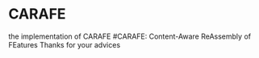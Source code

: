 # CARAFE
the implementation of CARAFE #CARAFE: Content-Aware ReAssembly of FEatures
Thanks for your advices
